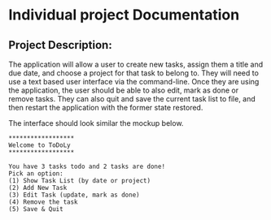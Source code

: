 # Individual project Documentation

## Project Description:

The application will allow a user to create new
tasks, assign them a title and due date, and choose a project for that task to belong to. They will
need to use a text based user interface via the command-line. Once they are using the application, the user should be able to
also edit, mark as done or remove tasks. They can also quit and save the current task list to file,
and then restart the application with the former state restored.

The interface should look similar the mockup below.

```
******************
Welcome to ToDoLy 
******************

You have 3 tasks todo and 2 tasks are done! 
Pick an option:
(1) Show Task List (by date or project)
(2) Add New Task
(3) Edit Task (update, mark as done)
(4) Remove the task
(5) Save & Quit

```